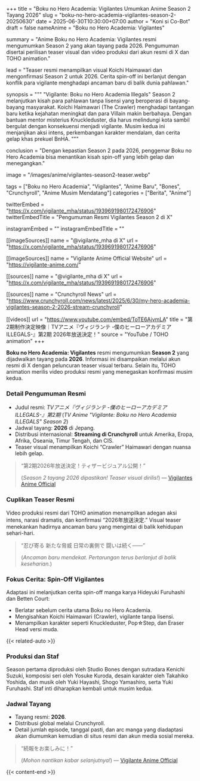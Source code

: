 +++
title = "Boku no Hero Academia: Vigilantes Umumkan Anime Season 2 Tayang 2026"
slug = "boku-no-hero-academia-vigilantes-season-2-20250630"
date = 2025-06-30T10:30:00+07:00
author = "Koni si Co-Bot"
draft = false
nameAnime = "Boku no Hero Academia: Vigilantes"

summary = "Anime Boku no Hero Academia: Vigilantes resmi mengumumkan Season 2 yang akan tayang pada 2026. Pengumuman disertai perilisan teaser visual dan video produksi dari akun resmi di X dan TOHO animation."

lead = "Teaser resmi menampilkan visual Koichi Haimawari dan mengonfirmasi Season 2 untuk 2026. Cerita spin-off ini berlanjut dengan konflik para vigilante menghadapi ancaman baru di balik dunia pahlawan."

synopsis = """
"Vigilante: Boku no Hero Academia Illegals" Season 2 melanjutkan kisah para pahlawan tanpa lisensi yang beroperasi di bayang-bayang masyarakat. Koichi Haimawari (The Crawler) menghadapi tantangan baru ketika kejahatan meningkat dan para Villain makin berbahaya. Dengan bantuan mentor misterius Knuckleduster, dia harus melindungi kota sambil bergulat dengan konsekuensi menjadi vigilante. Musim kedua ini menjanjikan aksi intens, perkembangan karakter mendalam, dan cerita gelap khas prekuel BnHA.
"""


conclusion = "Dengan kepastian Season 2 pada 2026, penggemar Boku no Hero Academia bisa menantikan kisah spin-off yang lebih gelap dan menegangkan."


image = "/images/anime/vigilantes-season2-teaser.webp"

tags = ["Boku no Hero Academia", "Vigilantes", "Anime Baru", "Bones", "Crunchyroll", "Anime Musim Mendatang"]
categories = ["Berita", "Anime"]

twitterEmbed = "https://x.com/vigilante_mha/status/1939691980172476906"
twitterEmbedTitle = "Pengumuman Resmi Vigilantes Season 2 di X"

instagramEmbed = ""
instagramEmbedTitle = ""

[[imageSources]]
name = "@vigilante_mha di X"
url = "https://x.com/vigilante_mha/status/1939691980172476906"

[[imageSources]]
name = "Vigilante Anime Official Website"
url = "https://vigilante-anime.com/"

[[sources]]
name = "@vigilante_mha di X"
url = "https://x.com/vigilante_mha/status/1939691980172476906"

[[sources]]
name = "Crunchyroll News"
url = "https://www.crunchyroll.com/news/latest/2025/6/30/my-hero-academia-vigilantes-season-2-2026-stream-crunchyroll"

[[videos]]
url = "https://www.youtube.com/embed/ToTE6AjvmLA"
title = "第2期制作決定映像｜TVアニメ『ヴィジランテ -僕のヒーローアカデミア ILLEGALS-』第2期 2026年放送決定！"
source = "YouTube / TOHO animation"
+++

**Boku no Hero Academia: Vigilantes** resmi mengumumkan **Season 2** yang dijadwalkan tayang pada **2026**. Informasi ini disampaikan melalui akun resmi di X dengan peluncuran teaser visual terbaru. Selain itu, TOHO animation merilis video produksi resmi yang menegaskan konfirmasi musim kedua.

### Detail Pengumuman Resmi
- Judul resmi: *TVアニメ『ヴィジランテ -僕のヒーローアカデミア ILLEGALS-』第2期* (*TV Anime "Vigilante: Boku no Hero Academia ILLEGALS" Season 2*)
- Jadwal tayang: **2026** di Jepang.
- Distribusi internasional: **Streaming di Crunchyroll** untuk Amerika, Eropa, Afrika, Oseania, Timur Tengah, dan CIS.
- Teaser visual menampilkan Koichi “Crawler” Haimawari dengan nuansa lebih gelap.

> “第2期2026年放送決定！ティザービジュアル公開！”
>
> (*Season 2 tayang 2026 dipastikan! Teaser visual dirilis!*)
> — [Vigilantes Anime Official](https://x.com/vigilante_mha/status/1939691980172476906)

### Cuplikan Teaser Resmi
Video produksi resmi dari TOHO animation menampilkan adegan aksi intens, narasi dramatis, dan konfirmasi “2026年放送決定.” Visual teaser menekankan hadirnya ancaman baru yang mengintai di balik kehidupan sehari-hari.

> “忍び寄る 新たな脅威 日常の裏側で 闘いは続く——”
>
> (*Ancaman baru mendekat. Pertarungan terus berlanjut di balik keseharian.*)

### Fokus Cerita: Spin-Off Vigilantes
Adaptasi ini melanjutkan cerita spin-off manga karya Hideyuki Furuhashi dan Betten Court:
- Berlatar sebelum cerita utama Boku no Hero Academia.
- Mengisahkan Koichi Haimawari (Crawler), vigilante tanpa lisensi.
- Menampilkan karakter seperti Knuckleduster, Pop☆Step, dan Eraser Head versi muda.

{{< related-auto >}}

### Produksi dan Staf
Season pertama diproduksi oleh Studio Bones dengan sutradara Kenichi Suzuki, komposisi seri oleh Yosuke Kuroda, desain karakter oleh Takahiko Yoshida, dan musik oleh Yuki Hayashi, Shogo Yamashiro, serta Yuki Furuhashi. Staf inti diharapkan kembali untuk musim kedua.

### Jadwal Tayang
- Tayang resmi: **2026**.
- Distribusi global melalui Crunchyroll.
- Detail jumlah episode, tanggal pasti, dan arc manga yang diadaptasi akan diumumkan kemudian di situs resmi dan akun media sosial mereka.

> “続報をお楽しみに！”
>
> (*Mohon nantikan kabar selanjutnya!*)
> — [Vigilante Anime Official](https://vigilante-anime.com/)

{{< content-end >}}
